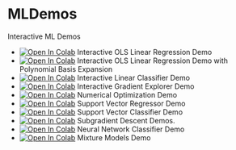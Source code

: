 # MLDemos
Interactive ML Demos

* [![Open In Colab](https://colab.research.google.com/assets/colab-badge.svg)](https://colab.research.google.com/github/reml-lab/MLDemos/blob/master/Linear_Regression.ipynb) Interactive OLS Linear Regression Demo
* [![Open In Colab](https://colab.research.google.com/assets/colab-badge.svg)](https://colab.research.google.com/github/reml-lab/MLDemos/blob/master/Linear_Regression_Polynomial_Basis.ipynb) Interactive OLS Linear Regression Demo with Polynomial Basis Expansion
* [![Open In Colab](https://colab.research.google.com/assets/colab-badge.svg)](https://colab.research.google.com/github/reml-lab/MLDemos/blob/master/Linear_Classifier.ipynb) Interactive Linear Classifier Demo
* [![Open In Colab](https://colab.research.google.com/assets/colab-badge.svg)](https://colab.research.google.com/github/reml-lab/MLDemos/blob/master/Gradient_Explorer.ipynb) Interactive Gradient Explorer Demo 
* [![Open In Colab](https://colab.research.google.com/assets/colab-badge.svg)](https://colab.research.google.com/github/reml-lab/MLDemos/blob/master/Numerical_Optimization.ipynb) Numerical Optimization Demo
* [![Open In Colab](https://colab.research.google.com/assets/colab-badge.svg)](https://colab.research.google.com/github/reml-lab/MLDemos/blob/master/SVR.ipynb) Support Vector Regressor Demo
* [![Open In Colab](https://colab.research.google.com/assets/colab-badge.svg)](https://colab.research.google.com/github/reml-lab/MLDemos/blob/master/SVC.ipynb) Support Vector Classifier Demo
* [![Open In Colab](https://colab.research.google.com/assets/colab-badge.svg)](https://colab.research.google.com/github/reml-lab/MLDemos/blob/master/Subgradient_Descent.ipynb) Subgradient Descent Demos.
* [![Open In Colab](https://colab.research.google.com/assets/colab-badge.svg)](https://colab.research.google.com/github/reml-lab/MLDemos/blob/master/Neural_Networks.ipynb) Neural Network Classifier Demo
* [![Open In Colab](https://colab.research.google.com/assets/colab-badge.svg)](https://colab.research.google.com/github/reml-lab/MLDemos/blob/master/Mixture%20Models.ipynb) Mixture Models Demo 
